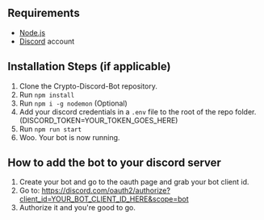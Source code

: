 ## Requirements

- [Node.js](http://nodejs.org/)
- [Discord](https://discordapp.com/) account

## Installation Steps (if applicable)

1. Clone the Crypto-Discord-Bot repository.
2. Run `npm install`
3. Run `npm i -g nodemon` (Optional)
4. Add your discord credentials in a `.env` file to the root of the repo folder. (DISCORD_TOKEN=YOUR_TOKEN_GOES_HERE)
5. Run `npm run start`
6. Woo. Your bot is now running.

## How to add the bot to your discord server

1. Create your bot and go to the oauth page and grab your bot client id.
2. Go to: https://discord.com/oauth2/authorize?client_id=YOUR_BOT_CLIENT_ID_HERE&scope=bot
3. Authorize it and you're good to go.